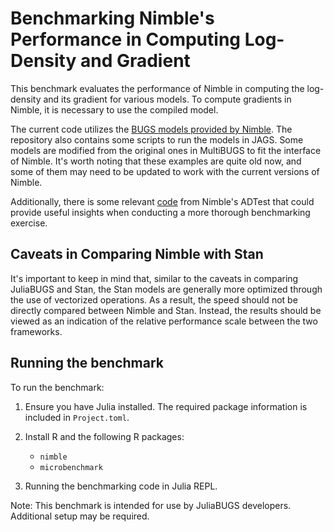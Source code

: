 # Benchmarking Nimble's Performance in Computing Log-Density and Gradient

This benchmark evaluates the performance of Nimble in computing the log-density and its gradient for various models. To compute gradients in Nimble, it is necessary to use the compiled model.

The current code utilizes the [BUGS models provided by Nimble](https://github.com/nimble-dev/nimble/tree/devel/packages/nimble/inst/classic-bugs). The repository also contains some scripts to run the models in JAGS. Some models are modified from the original ones in MultiBUGS to fit the interface of Nimble. It's worth noting that these examples are quite old now, and some of them may need to be updated to work with the current versions of Nimble.

Additionally, there is some relevant [code](https://github.com/nimble-dev/nimble/blob/devel/packages/AD-full-tests/test-ADmodels-full.R#L1143) from Nimble's ADTest that could provide useful insights when conducting a more thorough benchmarking exercise.

## Caveats in Comparing Nimble with Stan

It's important to keep in mind that, similar to the caveats in comparing JuliaBUGS and Stan, the Stan models are generally more optimized through the use of vectorized operations. As a result, the speed should not be directly compared between Nimble and Stan. Instead, the results should be viewed as an indication of the relative performance scale between the two frameworks.

## Running the benchmark

To run the benchmark:

1. Ensure you have Julia installed. The required package information is included in `Project.toml`.

2. Install R and the following R packages:
   - `nimble`
   - `microbenchmark`

3. Running the benchmarking code in Julia REPL.

Note: This benchmark is intended for use by JuliaBUGS developers. Additional setup may be required.
